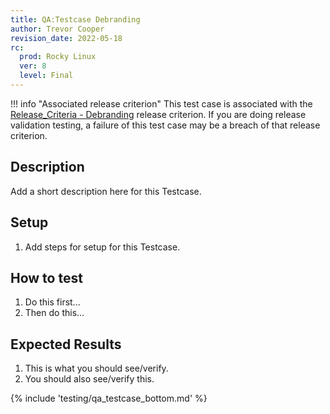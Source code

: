 ```yaml
---
title: QA:Testcase Debranding
author: Trevor Cooper
revision_date: 2022-05-18
rc:
  prod: Rocky Linux
  ver: 8
  level: Final
---
```


!!! info "Associated release criterion"
    This test case is associated with the [Release_Criteria - Debranding](9_release_criteria.md#debranding) release criterion. If you are doing release validation testing, a failure of this test case may be a breach of that release criterion.

## Description
Add a short description here for this Testcase.

## Setup
1. Add steps for setup for this Testcase.

## How to test
1. Do this first...
2. Then do this...

## Expected Results
1. This is what you should see/verify.
2. You should also see/verify this.

{% include 'testing/qa_testcase_bottom.md' %}

